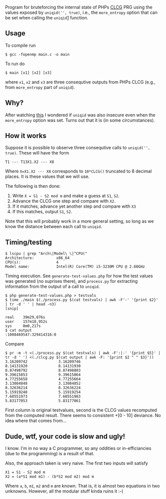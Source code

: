 Program for bruteforcing the internal state of PHPs [CLCG](https://en.wikipedia.org/wiki/Combined_Linear_Congruential_Generator)
PRG using the values exposed by `uniqid('', true)`, i.e., the
`more_entropy` option that can be set when calling the `uniqid`[1](http://php.net/manual/en/function.uniqid.php)
function.


## Usage

To compile run

`$ gcc -fopenmp main.c -o main`

To run do

`$ main [x1] [x2] [x3]`

where `x1`, `x2` and `x3` are three consequtive outputs from PHPs CLCG
(e.g., from `more_entropy` part of `uniqid`).


## Why?

After
watching
[this](https://www.youtube.com/watch?v=WiGif0D3fIc&feature=youtu.be) I
wondered if `uniqid` was also insecure even when the `more_entropy`
option was set. Turns out that it is (in some circumstances).


## How it works

Suppose it is possible to observe three consequtive calls to
`uniqid('', true)`. These will have the form

```
T1 --- T13X1.X2 --- X8
```

Where `X=X1.X2 --- X8` corresponds to `10*CLCG()` truncated to 8 decimal
places. It is these values that we will use.

The following is then done:

1. Write `X = S1 - S2 mod m` and make a guess at `S1`, `S2`.
2. Advance the CLCG one step and compare with `X2`.
3. If it matches, advance yet another step and compare with `X3`
4. If this matches, output `S1`, `S2`.


Note that this will probably work in a more general setting, so long
as we know the distance between each call to `uniqid`.


## Timing/testing

```
$ lscpu | grep "Arch\|Model\ \|^CPU("
Architecture:          x86_64
CPU(s):                4
Model name:            Intel(R) Core(TM) i5-3230M CPU @ 2.60GHz
```

Timing execution. See `generate-test-values.php` for how the test
values was generated (no suprises there), and `process.py` for
extracting information from the output of a call to `uniqid`.

```
$ php generate-test-values.php > testvals
$ time ./main $(./process.py $(cat testvals) | awk -F'-' '{print $2}' | tr -d ' ' | head -n3)
[snip]

real	39m29,076s
user	157m18,952s
sys	    0m0,217s
$ cat output
:1008469547:329414316:0
```

Compare

```
$ pr -m -t <(./process.py $(cat testvals) | awk -F':|-' '{print $5}' | tr -d ' ') <(./clcg.py $(cat output | awk -F: '{print $2 " " $3}'))
3.16209742			    3.16209746
8.14131920			    8.14131930
8.87498792			    8.87498803
9.39615853			    9.39615864
4.77255658			    4.77255664
3.13084848			    3.13084852
8.32636214			    8.32636224
5.15919248			    5.15919254
7.60551973			    7.60551983
5.83177053			    5.83177061
```

First column is original testvalues, second is the CLCG values
recomputed from the computed result. There seems to consistent +[0 -
10] deviance. No idea where that comes from...


## Dude, wtf, your code is slow and ugly!

I know. I'm in no way a C programmer, so any oddities or
in-efficiancies (due to the programming) is a result of that.


Also, the approach taken is very naive. The first two inputs will
satisfy

```
X1 = S1 - S2 mod m
X2 = (a*S1 mod m1) - (b*S2 mod m2) mod m
```

Where `a`, `b`, `m1`, `m2` and `m` are known. That is, it is almost
two equations in two unknowns. However, all the modular stuff kinda
ruins it :-(
